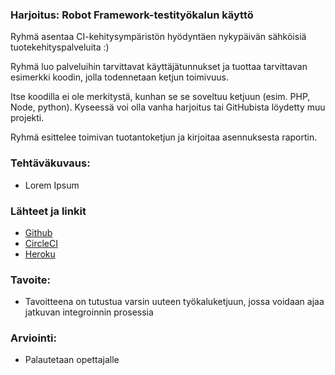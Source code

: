 ### Harjoitus: Robot Framework-testityökalun käyttö


Ryhmä asentaa CI-kehitysympäristön hyödyntäen nykypäivän sähköisiä tuotekehityspalveluita :) 


 

Ryhmä luo palveluihin tarvittavat käyttäjätunnukset ja tuottaa tarvittavan esimerkki koodin, jolla  todennetaan ketjun toimivuus. 

Itse koodilla ei ole merkitystä, kunhan se se soveltuu ketjuun (esim. PHP, Node, python). Kyseessä voi olla vanha harjoitus tai GitHubista löydetty muu projekti.

Ryhmä esittelee toimivan tuotantoketjun ja kirjoitaa asennuksesta raportin.


### Tehtäväkuvaus:

* Lorem Ipsum


### Lähteet ja linkit

* [Github](http://github.com)
* [CircleCI](https://circleci.com/)
* [Heroku](https://www.heroku.com/)


### Tavoite:

* Tavoitteena on tutustua varsin uuteen työkaluketjuun, jossa voidaan ajaa jatkuvan integroinnin prosessia



### Arviointi:

* Palautetaan opettajalle 



